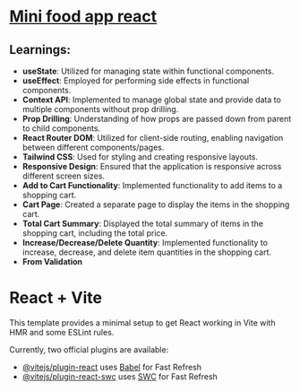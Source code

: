 # <a href='https://mini-food-app-react.vercel.app/' target='_blank'>Mini food app react</a>

## Learnings:

- **useState**: Utilized for managing state within functional components.
- **useEffect**: Employed for performing side effects in functional components.
- **Context API**: Implemented to manage global state and provide data to multiple components without prop drilling.
- **Prop Drilling**: Understanding of how props are passed down from parent to child components.
- **React Router DOM**: Utilized for client-side routing, enabling navigation between different components/pages.
- **Tailwind CSS**: Used for styling and creating responsive layouts.
- **Responsive Design**: Ensured that the application is responsive across different screen sizes.
- **Add to Cart Functionality**: Implemented functionality to add items to a shopping cart.
- **Cart Page**: Created a separate page to display the items in the shopping cart.
- **Total Cart Summary**: Displayed the total summary of items in the shopping cart, including the total price.
- **Increase/Decrease/Delete Quantity**: Implemented functionality to increase, decrease, and delete item quantities in the shopping cart.
- **From Validation**

# React + Vite

This template provides a minimal setup to get React working in Vite with HMR and some ESLint rules.

Currently, two official plugins are available:

- [@vitejs/plugin-react](https://github.com/vitejs/vite-plugin-react/blob/main/packages/plugin-react/README.md) uses [Babel](https://babeljs.io/) for Fast Refresh
- [@vitejs/plugin-react-swc](https://github.com/vitejs/vite-plugin-react-swc) uses [SWC](https://swc.rs/) for Fast Refresh
